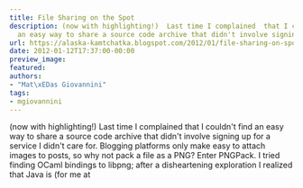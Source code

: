 ```yaml
---
title: File Sharing on the Spot
description: (now with highlighting!)  Last time I complained  that I couldn't find
  an easy way to share a source code archive that didn't involve signin...
url: https://alaska-kamtchatka.blogspot.com/2012/01/file-sharing-on-spot.html
date: 2012-01-12T17:37:00-00:00
preview_image:
featured:
authors:
- "Mat\xEDas Giovannini"
tags:
- mgiovannini
---
```


(now with highlighting!) Last time I complained that I couldn't find an easy way to share a source code archive that didn't involve signing up for a service I didn't care for. Blogging platforms only make easy to attach images to posts, so why not pack a file as a PNG? Enter PNGPack. I tried finding OCaml bindings to libpng; after a disheartening exploration I realized that Java is (for me at 
